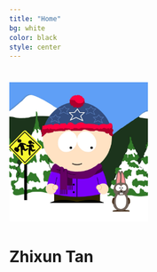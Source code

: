 ```yaml
---
title: "Home"
bg: white
color: black
style: center
---
```


# <img src="img/sp-avatar.png" width="250">

# Zhixun Tan